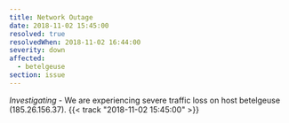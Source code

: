 ```yaml
---
title: Network Outage
date: 2018-11-02 15:45:00
resolved: true
resolvedWhen: 2018-11-02 16:44:00
severity: down
affected:
  - betelgeuse
section: issue
---
```


*Investigating* - We are experiencing severe traffic loss on host betelgeuse (185.26.156.37). {{< track "2018-11-02 15:45:00" >}}
